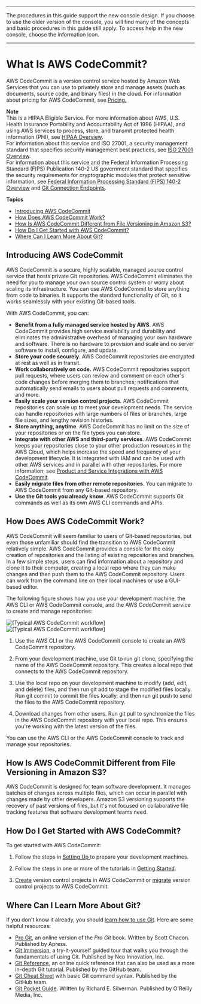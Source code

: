 --------

 The procedures in this guide support the new console design\. If you choose to use the older version of the console, you will find many of the concepts and basic procedures in this guide still apply\. To access help in the new console, choose the information icon\.

--------

# What Is AWS CodeCommit?<a name="welcome"></a>

AWS CodeCommit is a version control service hosted by Amazon Web Services that you can use to privately store and manage assets \(such as documents, source code, and binary files\) in the cloud\. For information about pricing for AWS CodeCommit, see [Pricing\.](http://aws.amazon.com/codecommit/pricing/)

**Note**  
This is a HIPAA Eligible Service\. For more information about AWS, U\.S\. Health Insurance Portability and Accountability Act of 1996 \(HIPAA\), and using AWS services to process, store, and transmit protected health information \(PHI\), see [HIPAA Overview](https://aws.amazon.com/compliance/hipaa-compliance/)\.  
For information about this service and ISO 27001, a security management standard that specifies security management best practices, see [ISO 27001 Overview](https://aws.amazon.com/compliance/iso-27001-faqs/)\.  
For information about this service and the Federal Information Processing Standard \(FIPS\) Publication 140\-2 US government standard that specifies the security requirements for cryptographic modules that protect sensitive information, see [Federal Information Processing Standard \(FIPS\) 140\-2 Overview](https://aws.amazon.com/compliance/fips/) and [Git Connection Endpoints](regions.md#regions-git)\.

**Topics**
+ [Introducing AWS CodeCommit](#welcome-introducing)
+ [How Does AWS CodeCommit Work?](#welcome-how-it-works)
+ [How Is AWS CodeCommit Different from File Versioning in Amazon S3?](#welcome-arc-vs-s3)
+ [How Do I Get Started with AWS CodeCommit?](#welcome-get-started)
+ [Where Can I Learn More About Git?](#welcome-get-started-with-git)

## Introducing AWS CodeCommit<a name="welcome-introducing"></a>

AWS CodeCommit is a secure, highly scalable, managed source control service that hosts private Git repositories\. AWS CodeCommit eliminates the need for you to manage your own source control system or worry about scaling its infrastructure\. You can use AWS CodeCommit to store anything from code to binaries\. It supports the standard functionality of Git, so it works seamlessly with your existing Git\-based tools\. 

With AWS CodeCommit, you can:
+ **Benefit from a fully managed service hosted by AWS**\. AWS CodeCommit provides high service availability and durability and eliminates the administrative overhead of managing your own hardware and software\. There is no hardware to provision and scale and no server software to install, configure, and update\.
+ **Store your code securely**\. AWS CodeCommit repositories are encrypted at rest as well as in transit\.
+ **Work collaboratively on code\.** AWS CodeCommit repositories support pull requests, where users can review and comment on each other's code changes before merging them to branches; notifications that automatically send emails to users about pull requests and comments; and more\.
+ **Easily scale your version control projects**\. AWS CodeCommit repositories can scale up to meet your development needs\. The service can handle repositories with large numbers of files or branches, large file sizes, and lengthy revision histories\.
+ **Store anything, anytime**\. AWS CodeCommit has no limit on the size of your repositories or on the file types you can store\.
+ **Integrate with other AWS and third\-party services**\. AWS CodeCommit keeps your repositories close to your other production resources in the AWS Cloud, which helps increase the speed and frequency of your development lifecycle\. It is integrated with IAM and can be used with other AWS services and in parallel with other repositories\. For more information, see [Product and Service Integrations with AWS CodeCommit](integrations.md)\.
+ **Easily migrate files from other remote repositories**\. You can migrate to AWS CodeCommit from any Git\-based repository\. 
+ **Use the Git tools you already know**\. AWS CodeCommit supports Git commands as well as its own AWS CLI commands and APIs\.

## How Does AWS CodeCommit Work?<a name="welcome-how-it-works"></a>

 AWS CodeCommit will seem familiar to users of Git\-based repositories, but even those unfamiliar should find the transition to AWS CodeCommit relatively simple\. AWS CodeCommit provides a console for the easy creation of repositories and the listing of existing repositories and branches\. In a few simple steps, users can find information about a repository and clone it to their computer, creating a local repo where they can make changes and then push them to the AWS CodeCommit repository\. Users can work from the command line on their local machines or use a GUI\-based editor\. 

The following figure shows how you use your development machine, the AWS CLI or AWS CodeCommit console, and the AWS CodeCommit service to create and manage repositories:

![\[Typical AWS CodeCommit workflow\]](http://docs.aws.amazon.com/codecommit/latest/userguide/images/arc-workflow.png)![\[Typical AWS CodeCommit workflow\]](http://docs.aws.amazon.com/codecommit/latest/userguide/)

1. Use the AWS CLI or the AWS CodeCommit console to create an AWS CodeCommit repository\.

1. From your development machine, use Git to run git clone, specifying the name of the AWS CodeCommit repository\. This creates a local repo that connects to the AWS CodeCommit repository\.

1. Use the local repo on your development machine to modify \(add, edit, and delete\) files, and then run git add to stage the modified files locally\. Run git commit to commit the files locally, and then run git push to send the files to the AWS CodeCommit repository\. 

1. Download changes from other users\. Run git pull to synchronize the files in the AWS CodeCommit repository with your local repo\. This ensures you're working with the latest version of the files\.

You can use the AWS CLI or the AWS CodeCommit console to track and manage your repositories\.

## How Is AWS CodeCommit Different from File Versioning in Amazon S3?<a name="welcome-arc-vs-s3"></a>

AWS CodeCommit is designed for team software development\. It manages batches of changes across multiple files, which can occur in parallel with changes made by other developers\. Amazon S3 versioning supports the recovery of past versions of files, but it's not focused on collaborative file tracking features that software development teams need\.

## How Do I Get Started with AWS CodeCommit?<a name="welcome-get-started"></a>

To get started with AWS CodeCommit:

1. Follow the steps in [Setting Up ](setting-up.md) to prepare your development machines\.

1. Follow the steps in one or more of the tutorials in [Getting Started](getting-started-topnode.md)\.

1. [Create](how-to-create-repository.md) version control projects in AWS CodeCommit or [migrate](how-to-migrate-repository.md) version control projects to AWS CodeCommit\.

## Where Can I Learn More About Git?<a name="welcome-get-started-with-git"></a>

If you don't know it already, you should [learn how to use Git](how-to-basic-git.md)\. Here are some helpful resources:
+ [Pro Git](http://git-scm.com/book), an online version of the *Pro Git* book\. Written by Scott Chacon\. Published by Apress\.
+ [Git Immersion](http://gitimmersion.com/), a try\-it\-yourself guided tour that walks you through the fundamentals of using Git\. Published by Neo Innovation, Inc\.
+ [Git Reference](http://gitref.org/index.html), an online quick reference that can also be used as a more in\-depth Git tutorial\. Published by the GitHub team\.
+ [Git Cheat Sheet](https://github.com/github/training-kit/blob/master/downloads/github-git-cheat-sheet.md) with basic Git command syntax\. Published by the GitHub team\.
+ [Git Pocket Guide](http://www.amazon.com/Git-Pocket-Guide-Richard-Silverman/dp/1449325866)\. Written by Richard E\. Silverman\. Published by O'Reilly Media, Inc\.
